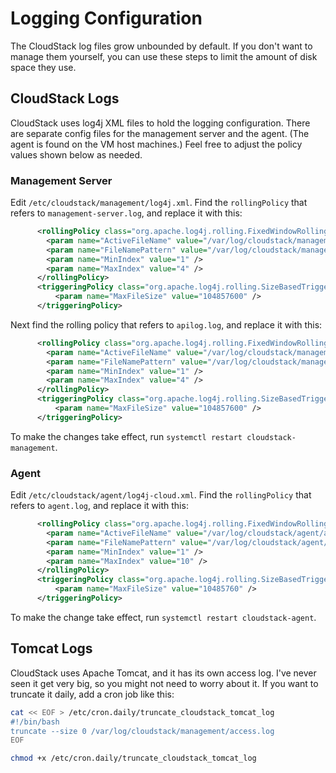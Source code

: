 <!--
Copyright Amazon.com, Inc. or its affiliates. All Rights Reserved.

Permission is hereby granted, free of charge, to any person obtaining a copy of this
software and associated documentation files (the "Software"), to deal in the Software
without restriction, including without limitation the rights to use, copy, modify,
merge, publish, distribute, sublicense, and/or sell copies of the Software, and to
permit persons to whom the Software is furnished to do so.

THE SOFTWARE IS PROVIDED "AS IS", WITHOUT WARRANTY OF ANY KIND, EXPRESS OR IMPLIED,
INCLUDING BUT NOT LIMITED TO THE WARRANTIES OF MERCHANTABILITY, FITNESS FOR A
PARTICULAR PURPOSE AND NONINFRINGEMENT. IN NO EVENT SHALL THE AUTHORS OR COPYRIGHT
HOLDERS BE LIABLE FOR ANY CLAIM, DAMAGES OR OTHER LIABILITY, WHETHER IN AN ACTION
OF CONTRACT, TORT OR OTHERWISE, ARISING FROM, OUT OF OR IN CONNECTION WITH THE
SOFTWARE OR THE USE OR OTHER DEALINGS IN THE SOFTWARE.
-->

# Logging Configuration
The CloudStack log files grow unbounded by default.  If you don't want to manage them yourself, you can use these steps
to limit the amount of disk space they use.

## CloudStack Logs
CloudStack uses log4j XML files to hold the logging configuration.  There are separate config files for the management server and the agent.  (The agent is found on the VM host machines.)  Feel free to adjust the policy values shown below as needed.

### Management Server
Edit `/etc/cloudstack/management/log4j.xml`.  Find the `rollingPolicy` that refers to `management-server.log`, and replace it with this:

```xml
      <rollingPolicy class="org.apache.log4j.rolling.FixedWindowRollingPolicy">
        <param name="ActiveFileName" value="/var/log/cloudstack/management/management-server.log" />
        <param name="FileNamePattern" value="/var/log/cloudstack/management/management-server.log.%i.gz" />
        <param name="MinIndex" value="1" />
        <param name="MaxIndex" value="4" />
      </rollingPolicy>
      <triggeringPolicy class="org.apache.log4j.rolling.SizeBasedTriggeringPolicy">
          <param name="MaxFileSize" value="104857600" />
      </triggeringPolicy>
```

Next find the rolling policy that refers to `apilog.log`, and replace it with this:

```xml
      <rollingPolicy class="org.apache.log4j.rolling.FixedWindowRollingPolicy">
        <param name="ActiveFileName" value="/var/log/cloudstack/management/apilog.log" />
        <param name="FileNamePattern" value="/var/log/cloudstack/management/apilog.log.%i.gz" />
        <param name="MinIndex" value="1" />
        <param name="MaxIndex" value="4" />
      </rollingPolicy>
      <triggeringPolicy class="org.apache.log4j.rolling.SizeBasedTriggeringPolicy">
          <param name="MaxFileSize" value="104857600" />
      </triggeringPolicy>
```

To make the changes take effect, run `systemctl restart cloudstack-management`.

### Agent
Edit `/etc/cloudstack/agent/log4j-cloud.xml`.  Find the `rollingPolicy` that refers to `agent.log`, and replace it with this:

```xml
      <rollingPolicy class="org.apache.log4j.rolling.FixedWindowRollingPolicy">
        <param name="ActiveFileName" value="/var/log/cloudstack/agent/agent.log" />
        <param name="FileNamePattern" value="/var/log/cloudstack/agent/agent.log.%i.gz" />
        <param name="MinIndex" value="1" />
        <param name="MaxIndex" value="10" />
      </rollingPolicy>
      <triggeringPolicy class="org.apache.log4j.rolling.SizeBasedTriggeringPolicy">
          <param name="MaxFileSize" value="10485760" />
      </triggeringPolicy>
```

To make the change take effect, run `systemctl restart cloudstack-agent`.

## Tomcat Logs
CloudStack uses Apache Tomcat, and it has its own access log.  I've never seen it get very big, so you might not need to worry about it.  If you want to truncate it daily, add a cron job like this:

```bash
cat << EOF > /etc/cron.daily/truncate_cloudstack_tomcat_log
#!/bin/bash
truncate --size 0 /var/log/cloudstack/management/access.log
EOF

chmod +x /etc/cron.daily/truncate_cloudstack_tomcat_log
```